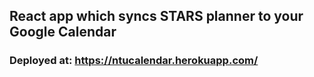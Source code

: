 ## React app which syncs STARS planner to your Google Calendar
### Deployed at: https://ntucalendar.herokuapp.com/
